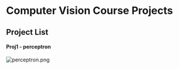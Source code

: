 # Computer Vision Course Projects

## Project List




#### Proj1 - perceptron
![perceptron.png](https://i.loli.net/2020/09/23/s1lwqPMGhbjfnHS.png)

